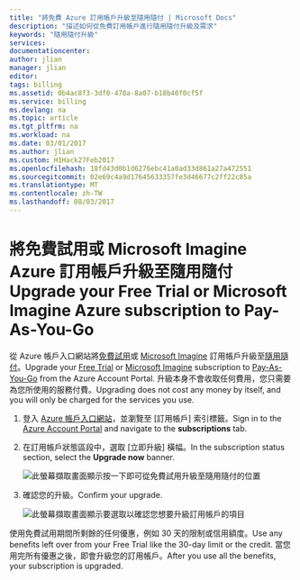```yaml
---
title: "將免費 Azure 訂用帳戶升級至隨用隨付 | Microsoft Docs"
description: "描述如何從免費訂用帳戶進行隨用隨付升級及需求"
keywords: "隨用隨付升級"
services: 
documentationcenter: 
author: jlian
manager: jlian
editor: 
tags: billing
ms.assetid: 0b4ac8f3-3df0-478a-8a07-b18b40f0cf5f
ms.service: billing
ms.devlang: na
ms.topic: article
ms.tgt_pltfrm: na
ms.workload: na
ms.date: 03/01/2017
ms.author: jlian
ms.custom: H1Hack27Feb2017
ms.openlocfilehash: 18fd43d0b1d6276ebc41a0ad33d861a27a472551
ms.sourcegitcommit: 02e69c4a9d17645633357fe3d46677c2ff22c85a
ms.translationtype: MT
ms.contentlocale: zh-TW
ms.lasthandoff: 08/03/2017
---
```

# <a name="upgrade-your-free-trial-or-microsoft-imagine-azure-subscription-to-pay-as-you-go"></a><span data-ttu-id="dc403-104">將免費試用或 Microsoft Imagine Azure 訂用帳戶升級至隨用隨付</span><span class="sxs-lookup"><span data-stu-id="dc403-104">Upgrade your Free Trial or Microsoft Imagine Azure subscription to Pay-As-You-Go</span></span>
<span data-ttu-id="dc403-105">從 Azure 帳戶入口網站將[免費試用](https://azure.microsoft.com/free/)或 [Microsoft Imagine](https://azure.microsoft.com/offers/ms-azr-0144p/) 訂用帳戶升級至[隨用隨付](https://azure.microsoft.com/offers/ms-azr-0003p/)。</span><span class="sxs-lookup"><span data-stu-id="dc403-105">Upgrade your [Free Trial](https://azure.microsoft.com/free/) or [Microsoft Imagine](https://azure.microsoft.com/offers/ms-azr-0144p/) subscription to [Pay-As-You-Go](https://azure.microsoft.com/offers/ms-azr-0003p/) from the Azure Account Portal.</span></span> <span data-ttu-id="dc403-106">升級本身不會收取任何費用，您只需要為您所使用的服務付費。</span><span class="sxs-lookup"><span data-stu-id="dc403-106">Upgrading does not cost any money by itself, and you will only be charged for the services you use.</span></span>

1. <span data-ttu-id="dc403-107">登入 [Azure 帳戶入口網站](https://account.windowsazure.com/subscriptions)，並瀏覽至 [訂用帳戶] 索引標籤。</span><span class="sxs-lookup"><span data-stu-id="dc403-107">Sign in to the [Azure Account Portal](https://account.windowsazure.com/subscriptions) and navigate to the **subscriptions** tab.</span></span>
2. <span data-ttu-id="dc403-108">在訂用帳戶狀態區段中，選取 [立即升級] 橫幅。</span><span class="sxs-lookup"><span data-stu-id="dc403-108">In the subscription status section, select the **Upgrade now** banner.</span></span>
   
    ![此螢幕擷取畫面顯示按一下即可從免費試用升級至隨用隨付的位置](./media/billing-upgrade-azure-subscription/billpage.png)
3. <span data-ttu-id="dc403-110">確認您的升級。</span><span class="sxs-lookup"><span data-stu-id="dc403-110">Confirm your upgrade.</span></span>
   
    ![此螢幕擷取畫面顯示要選取以確認您想要升級訂用帳戶的項目](./media/billing-upgrade-azure-subscription/Upgrade.png)

<span data-ttu-id="dc403-112">使用免費試用期間所剩餘的任何優惠，例如 30 天的限制或信用額度。</span><span class="sxs-lookup"><span data-stu-id="dc403-112">Use any benefits left over from your Free Trial like the 30-day limit or the credit.</span></span> <span data-ttu-id="dc403-113">當您用完所有優惠之後，即會升級您的訂用帳戶。</span><span class="sxs-lookup"><span data-stu-id="dc403-113">After you use all the benefits, your subscription is upgraded.</span></span>

